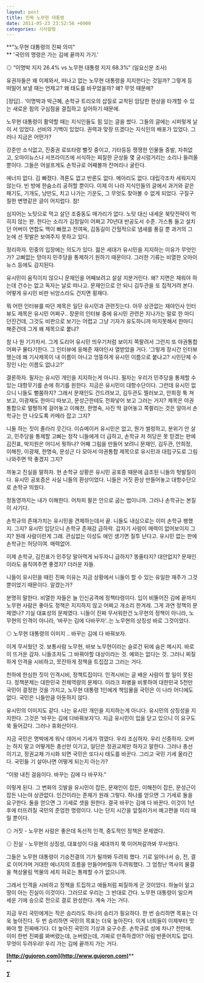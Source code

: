 ```yaml
---
layout: post
title: 진짜 노무현 대통령
date: 2011-05-23 23:52:56 +0900
categories: 시사칼럼
---
```

**"노무현 대통령의 진짜 의미"  
** '국민의 명령은 가는 김에 끝까지 가기.'



◎ “이명박 지지 26.4% vs 노무현 대통령 지지 68.3%” (일요신문 조사) 

유권자들은 왜 이제와서, 떠나고 없는 노무현 대통령을 지지한다는 것일까? 그렇게 등 떠밀어 보낼 때는 언제고? 왜 태도를 바꾸었을까? 왜? 무엇 때문에? 

[정답].. ‘이명박과 박근혜, 손학규 트리오의 삽질로 교착된 암담한 현상을 타개할 수 있는 새로운 힘의 구심점을 결집하고 싶어하기 때문에. 

노무현 대통령이 활약할 때는 지식인들도 힘 있는 글을 썼다. 그들의 글에는 시퍼렇게 날이 서 있었다. 선비의 기백이 있었다. 권력과 맞장 뜨겠다는 지식인의 배포가 있었다. 그러나 지금은 어떤가? 

강준만 소식없고, 진중권 로또타령 뻘짓 중이고, 기타등등 쟁쟁한 인물들 증발, 자취없고, 오마이뉴스나 서프라이즈에 서식하는 찌질한 군상들 몇 궁시렁거리는 소리나 들려올 뿐이다. 그들은 어설프게도 손학규로 어째볼까 잔머리나 굴린다. 

에너지 없다. 김 빠졌다. 격론도 없고 반론도 없다. 메아리도 없다. 대립각조차 세워지지 않는다. 빈 방에 한숨소리 공허할 뿐이다. 이제 이 나라 지식인들의 글에서 과거와 같은 패기도, 기개도, 낭만도, 치고 나가는 기운도, 그 무엇도 찾아볼 수 없게 되었다. 구질구질한 변명같은 글이 어지럽다. 참! 

심지어는 노탓으로 먹고 살던 조중동도 매가리가 없다. 노탓 대신 내세운 북탓전략이 먹히지 않는 판. 한다는 소리가 김정일이 어쩌고 70년대 반공도서 수준. 가스통 들고 설치던 어버이 연합도 맥이 빠졌고 전여옥, 김동길이 간헐적으로 냄새를 풍길 뿐 과거의 그 눈에 선 핏발은 보여주지 못하고 있다. 

정리하자. 민중의 입장에는 의도가 있다. 젊은 세대가 유시민을 지지하는 이유가 무엇인가? 고삐없는 망아지 민주당을 통제하기 원하기 때문이다. 그러한 기류는 비열한 오마이뉴스 등에도 감지된다. 

유시민이 움직이지 않으니 문재인을 어째보려고 살살 지분거린다. 왜? 지면은 채워야 하는데 건수는 없고 독자는 날로 떠나고. 문재인으로 안 되니 김두관을 또 집적거려 본다. 어떻게 유시민 비판 뉘앙스라도 건지면 횡재다. 

뭐 어떤 인터뷰를 따던 제목은 일단 유시민과 관련짓는다. 아무 상관없는 재야인사 인터뷰도 제목은 유시민 어쩌구.. 장문의 인터뷰 중에 유시민 관련은 지나가는 말로 한 마디 던진건데, 그것도 비판으로 보기는 어렵고 그냥 기자가 유도하니까 마지못해서 한마디 해준건데 그게 왜 제목으로 붙냐? 

참 나 원 기가차서. 그게 도리어 유시민 띄우기처럼 보이지 쪽팔려서 그런지 또 야권통합 어쩌구 물타기한다. 그 인터뷰에 응해준 재야인사 열받았을 거다. ‘그렇게 장시간 인터뷰 했는데 왜 기사제목이 내 이름이 아니고 엉뚱하게 유시민 이름으로 붙냐고? 시민단체 수장인 나는 이름도 없냐고?’ 

결론하자. 필자는 유시민 개인을 지지하는게 아니다. 필자는 우리가 민주당을 통제할 수 있는 대항무기를 손에 쥐기를 원한다. 지금은 유시민이 대항수단이다. 그런데 유시민 없으니 니들도 뻘쭘하지? 그래서 문재인도 건드려보고, 김두관도 찔러보고, 안희정 툭 쳐보고, 이광재도 한마디 따보고, 문성근한테도 전화넣어 보고 그러는 거지? 제목은 야권통합으로 멀쩡하게 걸어놓고 이해찬, 한명숙, 사진 딱 걸어놓고 쪽팔리는 것은 알아서 손학규는 안 나오도록 카메라 잡고 그지? 

니들 하는 짓이 졸라리 웃긴다. 이슈메이커 유시민은 없고, 뭔가 썰렁하고, 분위기 안 살고, 민주당을 통제할 고삐는 정작 니들에게 더 급하고, 손학규 저 허당은 못 믿겠는 판에 김진표, 박지원은 어디서 뭣하나? 어째 그림을 만들어 보려니 문재인, 김두관, 안희정, 이해찬, 이광재, 한명숙, 문성근 다 모아서 야권통합 제목으로 유시민과 대립구도로 그림 나와주면 딱 좋겠지 그지? 

까놓고 진실을 말하자. 현 손학규 상황은 유시민 공포증 때문에 급조된 니들의 헛발질이다. 유시민 공포증은 사실 니들의 환상이었다. 니들은 거짓 환상 만들어놓고 대항수단으로 손학규 띄웠다. 

정동영까지는 내가 이해한다. 어차피 팔은 안으로 굽는 법이니까. 그러나 손학규는 본질이 사기다. 

손학규의 존재가치는 유시민을 견제하는데서 끝. 니들도 내심으로는 이미 손학규 팽했지. 그지? 유시민 입닫으니 손학규 존재감 급하락. 갑자기 사람이 매력이 없어보이지 그지? 원래 사람이란게 그래. 관심없는 이성도 애인 생기면 질투 난다고. 유시민 없는 판에 손학규는 허당이여. 매력없어. 

이제 손학규, 김진표가 민주당 말아먹게 놔두자니 급하지? 똥줄타지? 대안없지? 문재인이라도 움직여주면 좋겠지? 더러운 자들. 

니들이 유시민을 때린 진짜 이유는 지금 상황에서 니들이 할 수 있는 유일한 재주가 그것 뿐이었기 때문이다. 알겠는가? 

분명히 말한다. 비열한 자들은 늘 인신공격에 정책타령이다. 입이 비뚤어진 김에 끝까지 노무현 사람은 좋아도 정책은 지지하지 않고 어쩌고 개소리 한겨레. 그게 과연 정책의 문제였나? 기실 대표성의 문제였다. 니들이 진짜 무서워한건 노무현의 정책이 아니라, 노무현의 인격이 아니라, ‘바꾸는 김에 다바꾸자’..는 노무현의 상징성 바로 그것이었다. 

◎ 노무현 대통령의 이미지 .. 바꾸는 김에 다 바꿔보자. 

이게 무서웠던 것. 보통사람 노무현, 바보 노무현이라는 슬로건 뒤에 숨은 메시지. 바로 이 뜨거운 감자. 니들조차도 그 바꿔야할 대상이라는 것. 예외는 없다는 것. 그러니 찌질하게 인격을 시비하고, 쪼잔하게 정책을 트집잡고 그러는 거다. 

천하에 한심한 짓이 인격시비, 정책트집이다. 인격시비는 글 배운 사람이 할 일이 못된다. 정책문제는 대한민국 전체역량의 문제다. 이라크 파병을 비롯하여 대한민국 5천만 국민이 결정한 것을 가지고, 노무현 대통령 1인에게 책임물을 국민은 이 나라 어디에도 없다. 국민은 니들만큼 아둔하지 않다. 

유시민의 이미지도 같다. 나는 유시민 개인을 지지하는게 아니다. 유시민의 상징성을 지지한다. 그것은 ‘바꾸는 김에 다바꿔보자’다. 지금 유시민이 입을 닫고 있으니 이 요구도 쑥 들어갔다. 그러나 휴화산이다. 

지금 국민은 명박에게 워낙 데어서 기세가 꺾였다. 우리 조심하자. 우리 신중하자. 오버는 하지 말고 어떻게든 총선만 이기고, 일단은 정권교체만 하자고 말한다. 그러나 총선 이기고, 정권교체 가시화 되면 국민은 또다시 태도를 바꾼다. 그리고 국민 기세 올라간다. 국민들 기 살아나면 어떻게 되는지 아는가? 

“이왕 내친 걸음이다. 바꾸는 김에 다 바꾸자.” 

이렇게 된다. 그 변화의 깃발을 유시민이 잡든, 문재인이 잡든, 이해찬이 잡든, 문성근이 잡든 나는야 상관없다. 인간이라는 존재가 원래 그렇다. 하나를 얻으면 그 기세로 둘을 요구한다. 둘을 얻으면 그 기세로 셋을 원한다. 결국 바꾸는 김에 다 바꾼다. 이것이 1년 후에 터뜨려질 국민의 준엄한 명령이다. 나는 단지 시간을 앞질러가서 예고편을 미리 때릴 뿐이다. 

◎ 거짓 - 노무현 사람은 좋은데 독선적 인격, 중도적인 정책은 문제였다.

  
◎ 진실 - 노무현의 상징성, 대표성이 다음 세대까지 쭉 이어져갈까봐 무서웠다. 

그들은 노무현 대통령이 기승전결의 기가 될까봐 두려워 했다. 기로 일어나서 승, 전, 결로 이어가며 거대한 에너지의 흐름을 만들어버릴까 두려워했다. 그 엄청난 역사의 물결을 책상물림 먹물의 세치 혀로는 통제할 수가 없으니까. 

그래서 인격을 시비하고 정책을 트집하고 애들처럼 찌질하게 군 것이었다. 하늘이 알고 땅이 아는 진실이 이것이다. 그러므로 우리는 그 반대로 간다. 노무현 대통령이 일으켜 세운 기에 승으로 전으로 결로 완성한다. 계속 가는 거다. 

지금 우리 국민에게는 작은 승리라도 하나의 승리가 필요하다. 한 번 승리하면 목표는 더욱 높아진다. 두 번 승리하면 국민의 목표는 더욱 높아진다. 이게 너희들이 이제부터 맛봐야 할 진짜배기다. 더 높아진 국민의 기상과 요구수준. 손학규로 성에 차나? 천만에. 이미 한번 진짜를 봐버렸는데, 눈버렸는데, 가짜로 만족하겠어? 어림 반푼어치도 없다. 무엇이 두려우랴! 우리 가는 김에 끝까지 가는 거다. 


  




  


  


**[http://gujoron.com](http://www.gujoron.com)****  
** 

**∑**